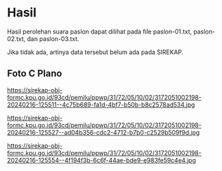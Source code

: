 # Hasil

Hasil perolehan suara paslon dapat dilihat pada file paslon-01.txt, paslon-02.txt, dan paslon-03.txt.

Jika tidak ada, artinya data tersebut belum ada pada SIREKAP.

## Foto C Plano

https://sirekap-obj-formc.kpu.go.id/93cd/pemilu/ppwp/31/72/05/10/02/3172051002198-20240216-125511--4c75b689-fa1d-4bf7-b50b-b8c2578ad534.jpg

https://sirekap-obj-formc.kpu.go.id/93cd/pemilu/ppwp/31/72/05/10/02/3172051002198-20240216-125527--ad04b356-cdc2-4712-b7b0-c2529b509f9d.jpg

https://sirekap-obj-formc.kpu.go.id/93cd/pemilu/ppwp/31/72/05/10/02/3172051002198-20240216-125554--4f194f3b-6c6f-44ae-bde9-e983fe59c4e4.jpg
